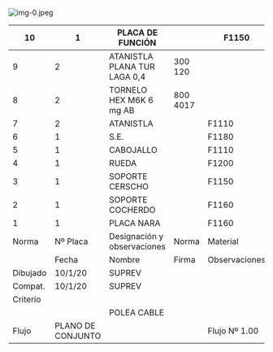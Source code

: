 ![img-0.jpeg](img-0.jpeg)

|  10 | 1 | PLACA DE FUNCIÓN |  | F1150  |
| --- | --- | --- | --- | --- |
|  9 | 2 | ATANISTLA PLANA TUR LAGA 0,4 | 300 120 |   |
|  8 | 2 | TORNELO HEX M6K 6 mg AB | 800 4017 |   |
|  7 | 2 | ATANISTLA |  | F1110  |
|  6 | 1 | S.E. |  | F1180  |
|  5 | 1 | CABOJALLO |  | F1110  |
|  4 | 1 | RUEDA |  | F1200  |
|  3 | 1 | SOPORTE CERSCHO |  | F1150  |
|  2 | 1 | SOPORTE COCHERDO |  | F1160  |
|  1 | 1 | PLACA NARA |  | F1160  |
|  Norma | Nº Placa | Designación y observaciones | Norma | Material  |
|   | Fecha | Nombre | Firma | Observaciones  |
|  Dibujado | 10/1/20 | SUPREV |  |   |
|  Compat. | 10/1/20 | SUPREV |  |   |
|  Criterio |  |  |  |   |
|   |  | POLEA CABLE |  |   |
|  Flujo | PLANO DE CONJUNTO |  |  | Flujo Nº 1.00  |